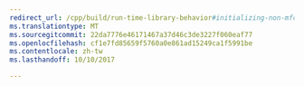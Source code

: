 ```yaml
---
redirect_url: /cpp/build/run-time-library-behavior#initializing-non-mfc-dlls
ms.translationtype: MT
ms.sourcegitcommit: 22da7776e46171467a37d46c3de3227f060eaf77
ms.openlocfilehash: cf1e7fd85659f5760a0e861ad15249ca1f5991be
ms.contentlocale: zh-tw
ms.lasthandoff: 10/10/2017

---
```

